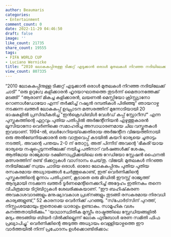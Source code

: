 ```yaml
---
author: Beaumaris
categories:
- Entertainment
comment_count: 0
date: 2022-11-29 04:46:50
draft: false
image: ''
like_count: 21735
share_count: 19555
tags:
- FIFA WORLD CUP
- Luciano Wernicke
title: “2010 ലോകകപ്പിനുള്ള ടിക്കറ്റ് എടുക്കാൻ ഒരാൾ മുതലകൾ നിറഞ്ഞ നദിയിലേക്ക് ചാടി”
view_count: 807335
---
```


“2010 ലോകകപ്പിനുള്ള ടിക്കറ്റ് എടുക്കാൻ ഒരാൾ മുതലകൾ നിറഞ്ഞ നദിയിലേക്ക് ചാടി” “ഒരു ഉറുഗ്വേ കളിക്കാരൻ ഹൃദയാഘാതത്തെ തുടർന്ന് മൈതാനത്തേക്ക് മടങ്ങി” “ആരാണ് മികച്ച കളിക്കാരൻ, ലയണൽ മെസ്സിയോ ക്രിസ്റ്റ്യാനോ റൊണാൾഡോയോ എന്ന് തർക്കിച്ച് റഷ്യൻ ദമ്പതികൾ പിരിഞ്ഞു” ഞായറാഴ്ച നടക്കുന്ന ഖത്തർ ലോകകപ്പ് ഉദ്ഘാടന മത്സരത്തിന് മുന്നോടിയായി 20 ഭാഷകളിൽ പ്രസിദ്ധീകരിച്ച "ഇൻക്രെഡിബിൾ വേൾഡ് കപ്പ് സ്റ്റോറീസ്" എന്ന പുസ്തകത്തിന്റെ ഏറ്റവും പുതിയ പതിപ്പിൽ അർജന്റീനിയൻ എഴുത്തുകാരൻ ലൂസിയാനോ വെർണിക്കെ സമാഹരിച്ച അസാധാരണമായ ചില വസ്തുതകൾ ഇവയാണ്. 1994-ൽ, ബൾഗേറിയയ്‌ക്കെതിരായ അർജന്റീന വിജയത്തിനായി ഒരു അൽബേനിയക്കാരൻ ഒരു വാതുവെപ്പ് കടയിൽ കയറി ഭാര്യയെ ചൂതാട്ടം നടത്തി,. അവന്റെ പന്തയം 2-0 ന് തോറ്റു, അത് പിന്നീട് അവന്റെ 'ഭീകരി'യായ ഭാര്യയെ നഷ്ടപ്പെടുന്നതിലേക്ക് നയിച്ചു.പതിനാറ് വർഷങ്ങൾക്ക് ശേഷം, ആതിഥേയ രാജ്യമായ ദക്ഷിണാഫ്രിക്കയിലെ ഒരു റേഡിയോ സ്റ്റേഷൻ ഫൈനൽ മത്സരത്തിന് രണ്ട് ടിക്കറ്റുകൾ വാഗ്‌ദാനം ചെയ്‌തു. വിജയി: മുതലകൾ നിറഞ്ഞ നദിയിലേക്ക് സ്വയം ചാടിയ ഒരാൾ. ഓരോ ലോകകപ്പിനും പുതിയ പുതിയ രസകരമായ അധ്യായങ്ങൾ ചേർത്തുകൊണ്ട്, ഇത് വെർണിക്കിന്റെ പുസ്തകത്തിന്റെ മൂന്നാം പതിപ്പാണ്, കൂടാതെ ഒരു മിഡിൽ ഈസ്റ്റ് രാജ്യത്ത് ആദ്യമായി നടക്കുന്ന ഖത്തർ ടൂർണമെന്റിനെക്കുറിച്ച് അദ്ദേഹം ഇതിനകം തന്നെ വിചിത്രമായ ടിറ്റ്ബിറ്റുകൾ ശേഖരിക്കുകയാണ്. “ഈ ബഹിഷ്‌കരണ അവകാശവാദങ്ങളും മനുഷ്യാവകാശ പ്രശ്‌നങ്ങളും തുടങ്ങി രസകരമായ നിരവധി കാര്യങ്ങളുണ്ട്,” 52 കാരനായ വെർനിക്ക് പറഞ്ഞു. "സ്‌പോർട്‌സിന് പുറത്ത്, നിസ്സംശയമായും ഇതൊക്കെ ധാരാളം ഉണ്ടാകും. സാമൂഹിക വശം കനത്തതായിരിക്കും." 'യാഥാസ്ഥിതിക മുസ്ലീം രാഷ്ട്രത്തിലെ സ്റ്റേഡിയങ്ങളിൽ മദ്യം അടങ്ങിയ ബിയർ വിൽക്കില്ലെന്ന് ലോക ഫുട്ബോൾ ഭരണ സമിതി ഫിഫ പ്രഖ്യാപിച്ചു.' വെർണിക്കിന്റെ അടുത്ത അധ്യായം വെള്ളിയാഴ്ചത്തെ ഈ വാർത്തയിൽ നിന്ന് പ്രചോദനം ഉൾക്കൊണ്ടിരിക്കാം:
